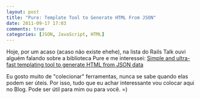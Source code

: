 ```yaml
---
layout: post
title: "Pure: Template Tool to Generate HTML From JSON"
date: 2011-09-17 17:03
comments: true
categories: [JSON, JavaScript, HTML]
---
```


Hoje, por um acaso (acaso não existe ehehe), na lista do Rails Talk ouvi alguém falando sobre
a biblioteca Pure e me interessei:
[Simple and ultra-fast templating tool to generate HTML from JSON data][1]


Eu gosto muito de "colecionar" ferramentas, nunca se sabe quando elas podem ser úteis. Por isso,
tudo que eu achar interessante vou colocar aqui no Blog. Pode ser útil para mim ou para você. =)


[1]: http://beebole.com/pure/   		"Simple and ultra-fast templating tool to generate HTML from JSON data"


